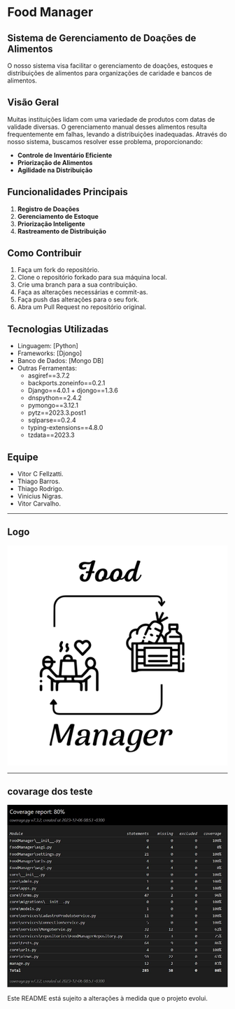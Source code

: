 # Food Manager
## Sistema de Gerenciamento de Doações de Alimentos

O nosso sistema visa facilitar o gerenciamento de doações, estoques e distribuições de alimentos para organizações de caridade e bancos de alimentos.

## Visão Geral

Muitas instituições lidam com uma variedade de produtos com datas de validade diversas. O gerenciamento manual desses alimentos resulta frequentemente em falhas, levando a distribuições inadequadas. Através do nosso sistema, buscamos resolver esse problema, proporcionando:

- **Controle de Inventário Eficiente**
- **Priorização de Alimentos**
- **Agilidade na Distribuição**

## Funcionalidades Principais

1. **Registro de Doações**
2. **Gerenciamento de Estoque**
3. **Priorização Inteligente**
4. **Rastreamento de Distribuição**

## Como Contribuir

1. Faça um fork do repositório.
2. Clone o repositório forkado para sua máquina local.
3. Crie uma branch para a sua contribuição.
4. Faça as alterações necessárias e commit-as.
5. Faça push das alterações para o seu fork.
6. Abra um Pull Request no repositório original.

## Tecnologias Utilizadas

- Linguagem: [Python]
- Frameworks: [Djongo]
- Banco de Dados: [Mongo DB]
- Outras Ferramentas:
  + asgiref==3.7.2
  + backports.zoneinfo==0.2.1
  + Django==4.0.1 + djongo==1.3.6
  + dnspython==2.4.2
  + pymongo==3.12.1
  + pytz==2023.3.post1
  + sqlparse==0.2.4
  + typing-extensions==4.8.0
  + tzdata==2023.3

## Equipe

+ Vitor C Fellzatti.
+ Thiago Barros.
+ Thiago Rodrigo.
+ Vinicius Nigras.
+ Vitor Carvalho.
---  
## Logo
![Logotipo do FOOD MANAGER](DESIGN/Food_png.png)

---
## covarage dos teste
![covarege do steste](DOCUMENTAÇÃO/IMG-20231206-WA0003.jpg)

Este README está sujeito a alterações à medida que o projeto evolui.


